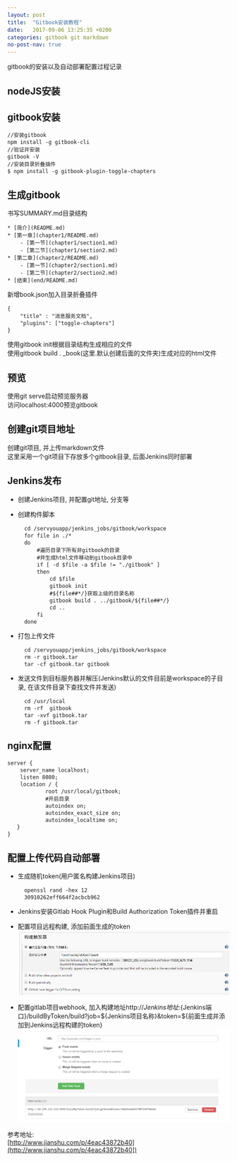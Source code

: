 ```yaml
---
layout: post
title:  "Gitbook安装教程"
date:   2017-09-06 13:25:35 +0200
categories: gitbook git markdown
no-post-nav: true
---
```


gitbook的安装以及自动部署配置过程记录

## nodeJS安装

## gitbook安装
    //安装gitbook
    npm install -g gitbook-cli
    //验证并安装
    gitbook -V 
    //安装目录折叠插件
    $ npm install -g gitbook-plugin-toggle-chapters

## 生成gitbook 
书写SUMMARY.md目录结构
    
    * [简介](README.md)
    * [第一章](chapter1/README.md)
        - [第一节](chapter1/section1.md)
        - [第二节](chapter1/section2.md)
    * [第二章](chapter2/README.md)
        - [第一节](chapter2/section1.md)
        - [第二节](chapter2/section2.md)
    * [结束](end/README.md)

新增book.json加入目录折叠插件

    {
        "title" : "消息服务文档",
        "plugins": ["toggle-chapters"]
    }

使用gitbook init根据目录结构生成相应的文件  
使用gitbook build . _book(这里.默认创建后面的文件夹)生成对应的html文件  

## 预览
使用git serve启动预览服务器  
访问localhost:4000预览gitbook

## 创建git项目地址
创建git项目, 并上传markdown文件  
这里采用一个git项目下存放多个gitbook目录, 后面Jenkins同时部署

## Jenkins发布
- 创建Jenkins项目, 并配置git地址, 分支等
- 创建构件脚本

        cd /servyouapp/jenkins_jobs/gitbook/workspace
        for file in ./*
        do
            #遍历目录下所有非gitbook的目录
            #并生成html文件移动到gitbook目录中
            if [ -d $file -a $file != "./gitbook" ]
            then
    	        cd $file
                gitbook init
                #${file##*/}获取上级的目录名称
		        gitbook build . ../gitbook/${file##*/}
                cd ..
            fi
        done

- 打包上传文件

        cd /servyouapp/jenkins_jobs/gitbook/workspace
        rm -r gitbook.tar
        tar -cf gitbook.tar gitbook

- 发送文件到目标服务器并解压(Jenkins默认的文件目前是workspace的子目录, 在该文件目录下查找文件并发送)

        cd /usr/local
        rm -rf  gitbook
        tar -xvf gitbook.tar
        rm -f gitbook.tar

## nginx配置

    server {
        server_name localhost;
        listen 8080;
        location / {
                root /usr/local/gitbook;
                #开启目录
                autoindex on;
                autoindex_exact_size on;
                autoindex_localtime on;
       }
    }

## 配置上传代码自动部署

- 生成随机token(用户匿名构建Jenkins项目)
 
	    openssl rand -hex 12
	    30910262eff664f2acbcb962

- Jenkins安装Gitlab Hook Plugin和Build Authorization Token插件并重启

- 配置项目远程构建, 添加前面生成的token
	![Alt Text](jenkens1.png)

- 配置gitlab项目webhook, 加入构建地址http://${Jenkins地址}:${Jenkins端口}/buildByToken/build?job=${Jenkins项目名称}&token=${前面生成并添加到Jenkins远程构建的token}
	![Alt Text](https://github.com/zpfang/zpfang.github.io/blob/master/_posts/gitlab_hook.png)

参考地址:  
[http://www.jianshu.com/p/4eac43872b40](http://www.jianshu.com/p/4eac43872b40])
